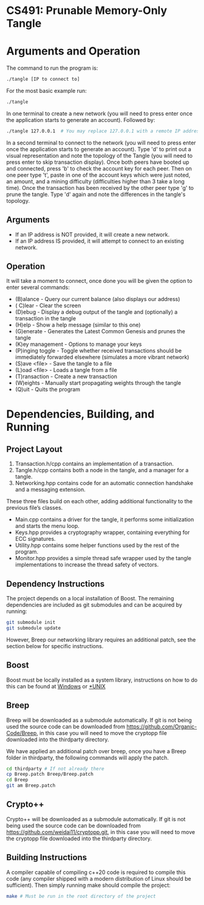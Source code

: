 # CS491: Prunable Memory-Only Tangle

# Arguments and Operation

The command to run the program is:

```bash
./tangle [IP to connect to]
```

For the most basic example run:

```bash
./tangle
```

In one terminal to create a new network (you will need to press enter once the application starts to generate an account). Followed by:

```bash
./tangle 127.0.0.1  # You may replace 127.0.0.1 with a remote IP address if needed
```
In a second terminal to connect to the network (you will need to press enter once the application starts to generate an account). Type 'd' to print out a visual representation and note the topology of the Tangle (you will need to press enter to skip transaction display). Once both peers have booted up and connected, press 'b' to check the account key for each peer. Then on one peer type 't', paste in one of the account keys which were just noted, an amount, and a mining difficulty (difficulties higher than 3 take a long time). Once the transaction has been received by the other peer type 'g' to prune the tangle. Type 'd' again and note the differences in the tangle's topology.

## Arguments
* If an IP address is NOT provided, it will create a new network.
* If an IP address IS provided, it will attempt to connect to an existing network.


## Operation
It will take a moment to connect, once done you will be given the option to enter several commands:

* (B)alance - Query our current balance (also displays our address)
* ( C)lear - Clear the screen
* (D)ebug - Display a debug output of the tangle and (optionally) a transaction in the tangle
* (H)elp - Show a help message (similar to this one)
* (G)enerate - Generates the Latest Common Genesis and prunes the tangle
* (K)ey management - Options to manage your keys
* (P)inging toggle - Toggle whether received transactions should be immediately forwarded elsewhere (simulates a more vibrant network)
* (S)ave <file\> - Save the tangle to a file
* (L)oad <file\> - Loads a tangle from a file
* (T)ransaction - Create a new transaction
* (W)eights - Manually start propagating weights through the tangle
* (Q)uit - Quits the program


# Dependencies, Building, and Running

## Project Layout

1. Transaction.h/cpp contains an implementation of a transaction.
2. Tangle.h/cpp contains both a node in the tangle, and a manager for a tangle.
3. Networking.hpp contains code for an automatic connection handshake and a messaging extension.

These three files build on each other, adding additional functionality to the previous file’s classes.

* Main.cpp contains a driver for the tangle, it performs some initialization and starts the menu loop.
* Keys.hpp provides a cryptography wrapper, containing everything for ECC signatures.
* Utility.hpp contains some helper functions used by the rest of the program.
* Monitor.hpp provides a simple thread safe wrapper used by the tangle implementations to increase the thread safety of vectors.

## Dependency Instructions
The project depends on a local installation of Boost. The remaining dependencies are included as git submodules and can be acquired by running:

```bash
git submodule init
git submodule update
```
However, Breep our networking library requires an additional patch, see the section below for specific instructions.

## Boost
Boost must be locally installed as a system library, instructions on how to do this can be found at [Windows](https://www.boost.org/doc/libs/1_77_0/more/getting_started/windows.html) or [*UNIX](https://www.boost.org/doc/libs/1_77_0/more/getting_started/unix-variants.html)

## Breep
Breep will be downloaded as a submodule automatically. If git is not being used the source code can be downloaded from https://github.com/Organic-Code/Breep, in this case you will need to move the cryptopp file downloaded into the thirdparty directory.

We have applied an additional patch over breep, once you have a Breep folder in thirdparty, the following commands will apply the patch.

```bash
cd thirdparty # If not already there
cp Breep.patch Breep/Breep.patch
cd Breep
git am Breep.patch
```

## Crypto++
Crypto++ will be downloaded as a submodule automatically. If git is not being used the source code can be downloaded from https://github.com/weidai11/cryptopp.git, in this case you will need to move the cryptopp file downloaded into the thirdparty directory.


## Building Instructions
A compiler capable of compiling c++20 code is required to compile this code (any compiler shipped with a modern distribution of Linux should be sufficient). Then simply running make should compile the project:

```bash
make # Must be run in the root directory of the project
```
